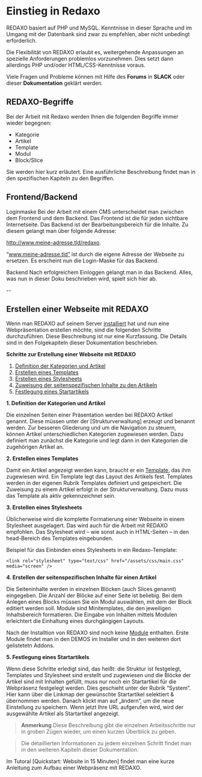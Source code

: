 # Einstieg in Redaxo

REDAXO basiert auf PHP und MySQL. Kenntnisse in dieser Sprache und im Umgang mit der Datenbank sind zwar zu empfehlen, aber nicht unbedingt erforderlich. 

Die Flexibilität von REDAXO erlaubt es, weitergehende Anpassungen an spezielle Anforderungen problemlos vorzunehmen. Dies setzt dann allerdings PHP und/oder HTML/CSS-Kenntnisse voraus.

Viele Fragen und Probleme können mit Hilfe des **Forums** in **SLACK** oder dieser **Dokumentation** geklärt werden. 

## REDAXO-Begriffe

Bei der Arbeit mit Redaxo werden Ihnen die folgenden Begriffe immer wieder begegnen:

* Kategorie
* Artikel
* Template
* Modul
* Block/Slice

Sie werden hier kurz erläutert. Eine ausführliche Beschreibung findet man in den spezifischen Kapiteln zu den Begriffen.

## Frontend/Backend

Loginmaske
Bei der Arbeit mit einem CMS unterscheidet man zwischen dem Frontend und dem Backend. Das Frontend ist die für jeden sichtbare Internetseite. Das Backend ist der Bearbeitungsbereich für die Inhalte. Zu diesem gelangt man über folgende Adresse:

http://www.meine-adresse.tld/redaxo.

“www.meine-adresse.tld” ist durch die eigene Adresse der Webseite zu ersetzen. Es erscheint nun die Login-Maske für das Backend.

Backend
Nach erfolgreichem Einloggen gelangt man in das Backend. Alles, was nun in dieser Doku beschrieben wird, spielt sich hier ab.

--

## Erstellen einer Webseite mit REDAXO 

Wenn man REDAXO auf seinem Server [installiert](/{{path}}/{{version}}/installation) hat und nun eine Webpräsentation erstellen möchte, sind die folgenden Schritte durchzuführen. Diese Beschreibung ist nur eine Kurzfassung. Die Details sind in den Folgekapiteln dieser Dokumentation beschrieben.

**Schritte zur Erstellung einer Webseite mit REDAXO**

1. [Definition der Kategorien und Artikel](#defkatart)
2. [Erstellen eines Templates](#template)
3. [Erstellen eines Stylesheets](#styles)
4. [Zuweisung der seitenspezifischen Inhalte zu den Artikeln](#zuweisung)
5. [Festlegung eines Startartikels](#startartikel)


<a name="defkatart"></a>**1. Definition der Kategorien und Artikel**

Die einzelnen Seiten einer Präsentation werden bei REDAXO Artikel genannt. Diese müssen unter der [Strukturverwaltung] erzeugt und benannt werden. Zur besseren Gliederung und um die Navigation zu steuern, können Artikel unterschiedlichen Kategorien zugewiesen werden. Dazu definiert man zunächst die Kategorie und legt dann in den Kategorien die zugehörigen Artikel an.

<a name="template"></a>
**2. Erstellen eines Templates**

Damit ein Artikel angezeigt werden kann, braucht er ein [Template](/{{path}}/{{version}}/templates), das ihm zugewiesen wird. Ein Template legt das Layout des Artikels fest. Templates werden in der eigenen Rubrik Templates definiert und gespeichert. Die Zuweisung zu einem Artikel erfolgt in der Strukturverwaltung. Dazu muss das Template als aktiv gekennzeichnet sein.

<a name="styles"></a>
**3. Erstellen eines Stylesheets**

Üblicherweise wird die komplette Formatierung einer Webseite in einem Stylesheet ausgelagert. Das wird auch für die Arbeit mit REDAXO empfohlen. Das Stylesheet wird – wie sonst auch in HTML-Seiten – in den head-Bereich des Templates eingebunden.

Beispiel für das Einbinden eines Stylesheets in ein Redaxo-Template:

	<link rel="stylesheet" type="text/css" href="/assets/css/main.css" media="screen" />

<a name="zuweisung"></a>
**4. Erstellen der seitenspezifischen Inhalte für einen Artikel**

Die Seiteninhalte werden in einzelnen Blöcken (auch Slices genannt) eingegeben. Die Anzahl der Blöcke auf einer Seite ist beliebig. Bei dem Anlegen eines Blocks müssen Sie ein Modul auswählen, mit dem der Block editiert werden soll. Module sind Minitemplates, die den jeweiligen Inhaltsbereich formatieren. Die Eingabe von Inhalten mittels Modulen erleichtert die Einhaltung eines durchgängigen Layouts.

Nach der Installtion von REDAXO sind noch keine [Module](/{{path}}/{{version}}/module) enthalten. Erste Module findet man in den DEMOS im Installer und in den weiteren dort gelistetetn Addons. 

<a name="startartikel"></a>
**5. Festlegung eines Startartikels**

Wenn diese Schritte erledigt sind, das heißt: die Struktur ist festgelegt, Templates und Stylesheet sind erstellt und zugewiesen und die Blöcke der Artikel sind mit Inhalten gefüllt, muss nur noch ein Startartikel für die Webpräsenz festgelegt werden. Dies geschieht unter der Rubrik “System”.  Hier kann über die Linkmap der gewünschte Startartikel selektiert & übernommen werden. Danach klickt man auf „ändern“, um die neue Einstellung zu speichern. Wenn jetzt Ihre URL aufgerufen wird, wird der ausgewählte Artikel als Startartikel angezeigt.


>**Anmerkung** Diese Beschreibung gibt die einzelnen Arbeitsschritte nur in groben Zügen wieder, um einen kurzen Überblick zu geben.

> Die detaillierten Informationen zu jedem einzelnen Schritt findet man in den weiteren Kapiteln dieser Dokumentation.

Im Tutoral [Quickstart: Website in 15 Minuten] findet man eine kurze Anleitung zum Aufbau einer Webpräsenz mit REDAXO. 
